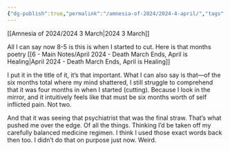 ```yaml
---
{"dg-publish":true,"permalink":"/amnesia-of-2024/2024-4-april/","tags":["Amnesia2024"]}
---
```


[[Amnesia of 2024/2024 3 March\|2024 3 March]]

All I can say now 8-5 is this is when I started to cut. Here is that months poetry [[6 - Main Notes/April 2024 - Death March Ends, April is Healing\|April 2024 - Death March Ends, April is Healing]]

I put it in the title of it, it’s that important. What I can also say is that—of the six months total where my mind shattered, I still struggle to comprehend that it was four months in when I started (cutting). Because I look in the mirror, and it intuitively feels like that must be six months worth of self inflicted pain. Not two. 

And that it was seeing that psychiatrist that was the final straw. That’s what pushed me over the edge. Of all the things. Thinking I’d be taken off my carefully balanced medicine regimen. I think I used those exact words back then too. I didn’t do that on purpose just now. Weird.  

